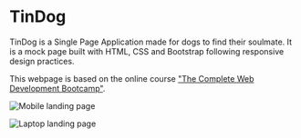 # TinDog

TinDog is a Single Page Application made for dogs to find their soulmate. It is a mock page built with HTML, CSS and Bootstrap following responsive design practices.

This webpage is based on the online course ["The Complete Web Development Bootcamp"](https://www.udemy.com/course/the-complete-web-development-bootcamp/).

![Mobile landing page](https://raw.githubusercontent.com/anneloes94/tindog-mock/master/docs/Landing_mobile.png)

![Laptop landing page](https://raw.githubusercontent.com/anneloes94/tindog-mock/master/docs/Landing_laptop.png)
